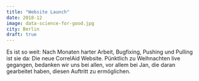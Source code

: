 ```yaml
---
title: "Website Launch"
date: 2018-12
image: data-science-for-good.jpg
city: Berlin
draft: true
---
```


Es ist so weit: Nach Monaten harter Arbeit, Bugfixing, Pushing und Pulling ist sie da: Die neue CorrelAid Website. Pünktlich zu Weihnachten live gegangen, bedanken wir uns bei allen, vor allem bei Jan, die daran gearbeitet haben, diesen Auftritt zu ermöglichen. 
 